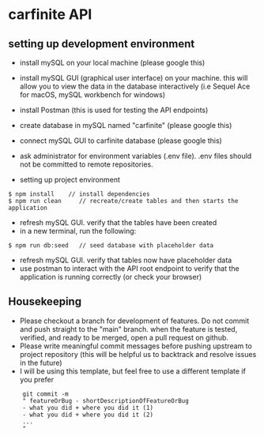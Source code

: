 # carfinite API

## setting up development environment

- install mySQL on your local machine (please google this)
- install mySQL GUI (graphical user interface) on your machine. this will allow you to view the data in the database interactively (i.e Sequel Ace for macOS, mySQL workbench for windows)
- install Postman (this is used for testing the API endpoints)

- create database in mySQL named "carfinite" (please google this)
- connect mySQL GUI to carfinite database (please google this)

- ask administrator for environment variables (.env file). .env files should not be committed to remote repositories.
- setting up project environment

```
$ npm install    // install dependencies
$ npm run clean     // recreate/create tables and then starts the application
```

- refresh mySQL GUI. verify that the tables have been created
- in a new terminal, run the following:

```
$ npm run db:seed   // seed database with placeholder data
```

- refresh mySQL GUI. verify that tables now have placeholder data
- use postman to interact with the API root endpoint to verify that the application is running correctly (or check your browser)

## Housekeeping

- Please checkout a branch for development of features. Do not commit and push straight to the "main" branch. when the feature is tested, verified, and ready to be merged, open a pull request on github.
- Please write meaningful commit messages before pushing upstream to project repository (this will be helpful us to backtrack and resolve issues in the future)
- I will be using this template, but feel free to use a different template if you prefer

```
    git commit -m
    " featureOrBug - shortDescriptionOfFeatureOrBug
    - what you did + where you did it (1)
    - what you did + where you did it (2)
    ...
    "
```





